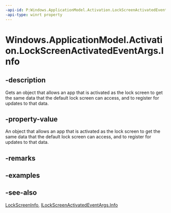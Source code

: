 ```yaml
---
-api-id: P:Windows.ApplicationModel.Activation.LockScreenActivatedEventArgs.Info
-api-type: winrt property
---
```


<!-- Property syntax
public object Info { get; }
-->

# Windows.ApplicationModel.Activation.LockScreenActivatedEventArgs.Info

## -description
Gets an object that allows an app that is activated as the lock screen to get the same data that the default lock screen can access, and to register for updates to that data.

## -property-value
An object that allows an app that is activated as the lock screen to get the same data that the default lock screen can access, and to register for updates to that data.

## -remarks

## -examples

## -see-also
[LockScreenInfo](../windows.applicationmodel.lockscreen/lockscreeninfo.md), [ILockScreenActivatedEventArgs.Info](ilockscreenactivatedeventargs_info.md)